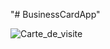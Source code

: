 "# BusinessCardApp" 


![Carte_de_visite](https://github.com/user-attachments/assets/50255754-50f0-4531-b1be-228bf3d0e930)

